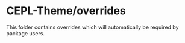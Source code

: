 # CEPL-Theme/overrides

This folder contains overrides which will automatically be required by package users.

